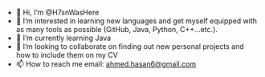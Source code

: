 - 👋 Hi, I’m @H7snWasHere
- 👀 I’m interested in learning new languages and get myself equipped with as many tools as possible (GitHub, Java, Python, C++...etc.).
- 🌱 I’m currently learning Java
- 💞️ I’m looking to collaborate on finding out new personal projects and how to include them on my CV
- 📫 How to reach me email: ahmed.hasan6@gmail.com

<!---
H7snWasHere/H7snWasHere is a ✨ special ✨ repository because its `README.md` (this file) appears on your GitHub profile.
You can click the Preview link to take a look at your changes.
--->
